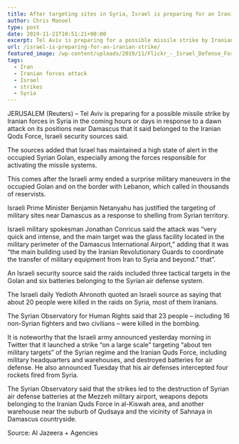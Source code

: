 ```yaml
---
title: After targeting sites in Syria, Israel is preparing for an Iranian strike
author: Chris Manoel
type: post
date: 2019-11-21T10:51:21+00:00
excerpt: Tel Aviv is preparing for a possible missile strike by Iranian forces in Syria in the coming hours or days in response to a dawn attack on its positions near Damascus that it said belonged to the Iranian Qods Force, Israeli security sources said.
url: /israel-is-preparing-for-an-iranian-strike/
featured_image: /wp-content/uploads/2019/11/Flickr_-_Israel_Defense_Forces_-_Missiles_Found_Aboard_Francop.jpg
tags:
  - Iran
  - Iranian forces attack
  - Israel
  - strikes
  - Syria
---
```


JERUSALEM (Reuters) &#8211; Tel Aviv is preparing for a possible missile strike by Iranian forces in Syria in the coming hours or days in response to a dawn attack on its positions near Damascus that it said belonged to the Iranian Qods Force, Israeli security sources said.

The sources added that Israel has maintained a high state of alert in the occupied Syrian Golan, especially among the forces responsible for activating the missile systems.

This comes after the Israeli army ended a surprise military maneuvers in the occupied Golan and on the border with Lebanon, which called in thousands of reservists.

Israeli Prime Minister Benjamin Netanyahu has justified the targeting of military sites near Damascus as a response to shelling from Syrian territory.

Israeli military spokesman Jonathan Conricus said the attack was &#8220;very quick and intense, and the main target was the glass facility located in the military perimeter of the Damascus International Airport,&#8221; adding that it was &#8220;the main building used by the Iranian Revolutionary Guards to coordinate the transfer of military equipment from Iran to Syria and beyond.&#8221; that&#8221;.

An Israeli security source said the raids included three tactical targets in the Golan and six batteries belonging to the Syrian air defense system.

The Israeli daily Yedioth Ahronoth quoted an Israeli source as saying that about 20 people were killed in the raids on Syria, most of them Iranians.

The Syrian Observatory for Human Rights said that 23 people &#8211; including 16 non-Syrian fighters and two civilians &#8211; were killed in the bombing.

It is noteworthy that the Israeli army announced yesterday morning in Twitter that it launched a strike &#8220;on a large scale&#8221; targeting &#8220;about ten military targets&#8221; of the Syrian regime and the Iranian Quds Force, including military headquarters and warehouses, and destroyed batteries for air defense. He also announced Tuesday that his air defenses intercepted four rockets fired from Syria.

The Syrian Observatory said that the strikes led to the destruction of Syrian air defense batteries at the Mezzeh military airport, weapons depots belonging to the Iranian Quds Force in al-Kiswah area, and another warehouse near the suburb of Qudsaya and the vicinity of Sahnaya in Damascus countryside.

Source: Al Jazeera + Agencies
